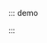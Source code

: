 ::: demo

<template>
  <lay-layout>
    <lay-header></lay-header>
    <lay-side></lay-side>
    <lay-body></lay-body>
  </lay-layout>
</template>

<script>
import { ref } from 'vue'

export default {
  setup() {

    return {
    }
  }
}
</script>

:::